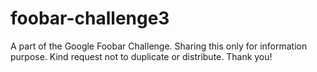 # foobar-challenge3
A part of the Google Foobar Challenge. Sharing this only for information purpose. Kind request not to duplicate or distribute. Thank you!
